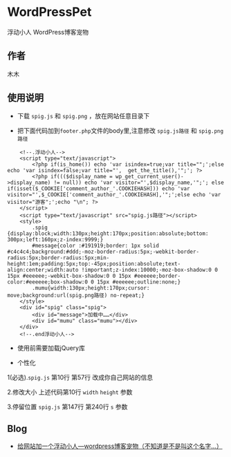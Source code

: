 WordPressPet
=======

浮动小人 WordPress博客宠物

作者
------------

木木

使用说明
-------

+ 下载 `spig.js` 和 `spig.png` ，放在网站任意目录下

+ 把下面代码加到`footer.php`文件的body里,注意修改 `spig.js路径` 和 `spig.png路径`

```
	<!--.浮动小人-->
	<script type="text/javascript">
		<?php if(is_home()) echo 'var isindex=true;var title="";';else echo 'var isindex=false;var title="',  get_the_title(),'";'; ?>
		<?php if((($display_name = wp_get_current_user()->display_name) != null)) echo 'var visitor="',$display_name,'";'; else if(isset($_COOKIE['comment_author_'.COOKIEHASH])) echo 'var visitor="',$_COOKIE['comment_author_'.COOKIEHASH],'";';else echo 'var visitor="游客";';echo "\n"; ?>
	</script>
	<script type="text/javascript" src="spig.js路径"></script>
	<style>
		.spig {display:block;width:130px;height:170px;position:absolute;bottom: 300px;left:160px;z-index:9999;}
		#message{color :#191919;border: 1px solid #c4c4c4;background:#ddd;-moz-border-radius:5px;-webkit-border-radius:5px;border-radius:5px;min-height:1em;padding:5px;top:-45px;position:absolute;text-align:center;width:auto !important;z-index:10000;-moz-box-shadow:0 0 15px #eeeeee;-webkit-box-shadow:0 0 15px #eeeeee;border-color:#eeeeee;box-shadow:0 0 15px #eeeeee;outline:none;}
		.mumu{width:130px;height:170px;cursor: move;background:url(spig.png路径) no-repeat;}
	</style>
	<div id="spig" class="spig">
		<div id="message">加载中……</div>
		<div id="mumu" class="mumu"></div>
	</div>
	<!--.end浮动小人-->
```

+ 使用前需要加载jQuery库

+ 个性化

1(必选).`spig.js` 第10行 第57行 改成你自己网站的信息

2.修改大小
	上述代码第10行 `width` `height` 参数


3.停留位置
	`spig.js` 第147行 第240行 `s` 参数

Blog
-------
+ [给网站加一个浮动小人—wordpress博客宠物（不知道是不是叫这个名字…）](http://www.anotherhome.net/785)
